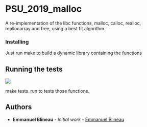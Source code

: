 # PSU_2019_malloc
A re-implementation of the libc functions, malloc, calloc, realloc, reallocarray and free, using a best fit algorithm.

### Installing

Just run make to build a dynamic library containing the functions

## Running the tests
<a href="https://imgur.com/ig5F6TX.png">
  <img src="https://imgur.com/ig5F6TX.png" />
</a>

make tests_run to tests those functions.

## Authors

* **Emmanuel Blineau** - *Initial work* - [Emmanuel Blineau](https://github.com/ManuB123)
